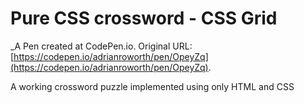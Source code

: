 # Pure CSS crossword - CSS Grid
 _A Pen created at CodePen.io. Original URL: [https://codepen.io/adrianroworth/pen/OpeyZq](https://codepen.io/adrianroworth/pen/OpeyZq).

 A working crossword puzzle implemented using only HTML and CSS